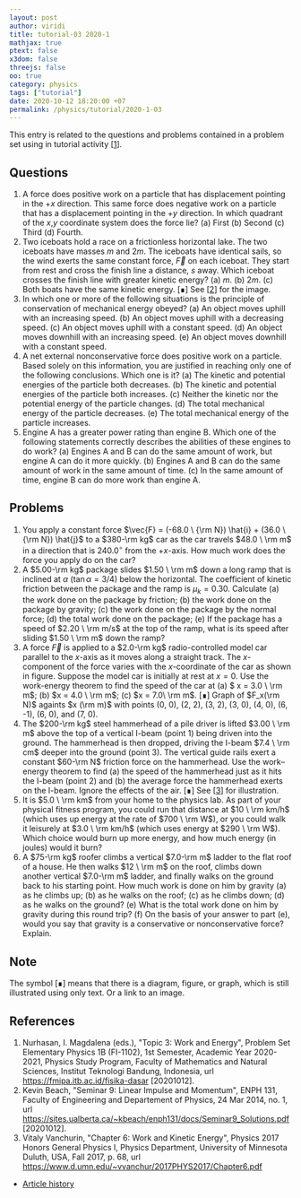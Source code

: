 ```yaml
---
layout: post
author: viridi
title: tutorial-03 2020-1
mathjax: true
ptext: false
x3dom: false
threejs: false
oo: true
category: physics
tags: ["tutorial"]
date: 2020-10-12 18:20:00 +07
permalink: /physics/tutorial/2020-1-03
---
```

This entry is related to the questions and problems contained in a problem set using in tutorial activity [[1](#ref1)].


## Questions
1. A force does positive work on a particle that has displacement pointing in the $+x$ direction. This same force does negative work on a particle that has a displacement pointing in the $+y$ direction. In which quadrant of the $x$,$y$ coordinate system does the force lie? (a) First (b) Second (c) Third (d) Fourth.
2. Two iceboats hold a race on a frictionless horizontal lake. The two iceboats have masses $m$ and $2m$. The iceboats have identical sails, so the wind exerts the same constant force, $\vec{F}$ on each iceboat. They start from rest and cross the finish line a distance, $s$ away. Which iceboat crosses the finish line with greater kinetic energy? (a) $m$. (b) $2m$. (c) Both boats have the same kinetic energy. [&#8718;] See [[2](#ref2)] for the image.
3. In which one or more of the following situations is the principle of conservation of mechanical energy obeyed? (a) An object moves uphill with an increasing speed. (b) An object moves uphill with a decreasing speed. (c) An object moves uphill with a constant speed. (d) An object moves downhill with an increasing speed. (e) An object moves downhill with a constant speed.
4. A net external nonconservative force does positive work on a particle. Based solely on this information, you are justified in reaching only one of the following conclusions. Which one is it? (a) The kinetic and potential energies of the particle both decreases. (b) The kinetic and potential energies of the particle both increases. (c) Neither the kinetic nor the potential energy of the particle changes. (d) The total mechanical energy of the particle decreases. (e) The total mechanical energy of the particle increases.
5. Engine A has a greater power rating than engine B. Which one of the following statements correctly describes the abilities of these engines to do work? (a) Engines A and B can do the same amount of work, but engine A can do it more quickly. (b) Engines A and B can do the same amount of work in the same amount of time. (c) In the same amount of time, engine B can do more work than engine A.


## Problems
1. You apply a constant force $\vec{F} = (-68.0 \ {\rm N}) \hat{i} + (36.0 \ {\rm N}) \hat{j}$ to a $380-\rm kg$ car as the car travels $48.0 \ \rm m$ in a direction that is $240.0^\circ$ from the $+x$-axis. How much work does the force you apply do on the car?
2. A $5.00-\rm kg$ package slides $1.50 \ \rm m$ down a long ramp that is inclined at $\alpha$ ($\tan \alpha = 3/4$) below the horizontal. The coefficient of kinetic friction between the package and the ramp is $\mu_k = 0.30$. Calculate (a) the work done on the package by friction; (b) the work done on the package by gravity; (c) the work done on the package by the normal force; (d) the total work done on the package; (e) If the package has a speed of $2.20 \ \rm m/s$ at the top of the ramp, what is its speed after sliding $1.50 \ \rm m$ down the ramp?
3. A force $\vec{F}$ is applied to a $2.0-\rm kg$ radio-controlled model car parallel to the $x$-axis as it moves along a straight track. The $x$-component of the force varies with the $x$-coordinate of the car as shown in figure. Suppose the model car is initially at rest at $x = 0$. Use the work-energy theorem to find the speed of the car at (a) $ x = 3.0 \ \rm m$; (b) $x = 4.0 \ \rm m$; (c) $x = 7.0\ \rm m$. [&#8718;] Graph of $F_x(\rm N)$ againts $x (\rm m)$ with points (0, 0), (2, 2), (3, 2), (3, 0), (4, 0), (6, -1), (6, 0), and (7, 0).
4. The $200-\rm kg$ steel hammerhead of a pile driver is lifted $3.00 \ \rm m$ above the top of a vertical I-beam (point 1) being driven into the ground. The hammerhead is then dropped, driving the I-beam $7.4 \ \rm cm$ deeper into the ground (point 3). The vertical guide rails exert a constant $60-\rm N$ friction force on the hammerhead. Use the work–energy theorem to find (a) the speed of the hammerhead just as it hits the I-beam (point 2) and (b) the average force the hammerhead exerts on the I-beam. Ignore the effects of the air. [&#8718;] See [[3](#ref3)] for illustration.
5. It is $5.0 \ \rm km$ from your home to the physics lab. As part of your physical fitness program, you could run that distance at $10 \ \rm km/h$ (which uses up energy at the rate of $700 \ \rm W$), or you could walk it leisurely at $3.0 \ \rm km/h$ (which uses energy at $290 \ \rm W$). Which choice would burn up more energy, and how much energy (in joules) would it burn?
6. A $75-\rm kg$ roofer climbs a vertical $7.0-\rm m$ ladder to the flat roof of a house. He then walks $12 \ \rm m$ on the roof, climbs down another vertical $7.0-\rm m$ ladder, and finally walks on the ground back to his starting point. How much work is done on him by gravity (a) as he climbs up; (b) as he walks on the roof; (c) as he climbs down; (d) as he walks on the ground? (e) What is the total work done on him by gravity during this round trip? (f) On the basis of your answer to part (e), would you say that gravity is a conservative or nonconservative force? Explain.


## Note
The symbol [&#8718;] means that there is a diagram, figure, or graph, which is still illustrated using only text. Or a link to an image.


## References
1. <a name="ref1"></a>Nurhasan, I. Magdalena (eds.), "Topic 3: Work and Energy", Problem Set Elementary Physics 1B (FI-1102), 1st Semester, Academic Year 2020-2021, Physics Study Program, Faculty of Mathematics and Natural Sciences, Institut Teknologi Bandung, Indonesia, url <https://fmipa.itb.ac.id/fisika-dasar> [20201012].
2. <a name="ref2"></a>Kevin Beach, "Seminar 9: Linear Impulse and
Momentum", ENPH 131, Faculty of Engineering and Departement of Physics, 24 Mar 2014, no. 1, url <https://sites.ualberta.ca/~kbeach/enph131/docs/Seminar9_Solutions.pdf> [20201012].
3. <a name="ref3"></a> Vitaly Vanchurin, "Chapter 6: Work and Kinetic Energy", Physics 2017 Honors General Physics I, Physics Department, University of Minnesota Duluth, USA, Fall 2017, p. 68, url <https://www.d.umn.edu/~vvanchur/2017PHYS2017/Chapter6.pdf>

+ [Article history](https://github.com/butiran/butiran.github.io/commits/master/_posts/phys/tutorial/2020-10-12-tutorial-03-2020-1.md)
